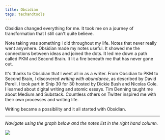```yaml
---
title: Obsidian
tags: techandtools
---
```


Obsidian changed everything for me. It took me on a journey of transformation that I still can't quite believe.

Note taking was something I did throughout my life. Notes that never really went anywhere. Obsidian made my notes useful. It showed me the connections between ideas and joined the dots. It led me down a path called PKM and Second Brain. It lit a fire beneath me that has never gone out.

It's thanks to Obsidian that I went all in as a writer. From Obsidian to PKM to Second Brain, I discovered *writing with abundance*, as described by David Perell. I took part in Ship 30 for 30 hosted by Dickie Bush and Nicolas Cole. I learned about digital writing and atomic essays. Tim Denning taught me about Medium and Substack. Countless others on Twitter inspired me with their own processes and writing life.

Writing became a possibility and it all started with Obsidian.

---

*Navigate using the graph below and the notes list in the right hand column.*

![](https://source.unsplash.com/m_HRfLhgABo/1900x1200)